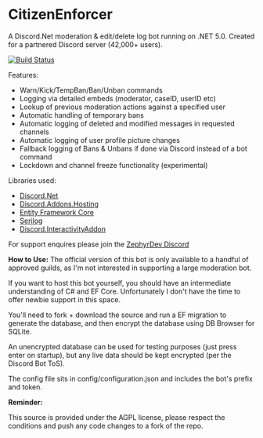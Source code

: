 # CitizenEnforcer
A Discord.Net moderation & edit/delete log bot running on .NET 5.0. Created for a partnered Discord server (42,000+ users). 

[![Build Status](https://dev.azure.com/GithubHawxy/CitizenEnforcer/_apis/build/status/Hawxy.CitizenEnforcer)](https://dev.azure.com/GithubHawxy/CitizenEnforcer/_build/latest?definitionId=1)

Features: 

- Warn/Kick/TempBan/Ban/Unban commands
- Logging via detailed embeds (moderator, caseID, userID etc)
- Lookup of previous moderation actions against a specified user
- Automatic handling of temporary bans
- Automatic logging of deleted and modified messages in requested channels
- Automatic logging of user profile picture changes
- Fallback logging of Bans & Unbans if done via Discord instead of a bot command
- Lockdown and channel freeze functionality (experimental)

Libraries used:

- [Discord.Net](https://github.com/discord-net/Discord.Net)
- [Discord.Addons.Hosting](https://github.com/Hawxy/Discord.Addons.Hosting)
- [Entity Framework Core](https://docs.microsoft.com/en-us/ef/core/)
- [Serilog](https://serilog.net/)
- [Discord.InteractivityAddon](https://github.com/Playwo/Discord.InteractivityAddon)

For support enquires please join the [ZephyrDev Discord](https://discord.gg/evXfQ9v)

**How to Use:**
The official version of this bot is only available to a handful of approved guilds, as I'm not interested in supporting a large moderation bot.

If you want to host this bot yourself, you should have an intermediate understanding of C# and EF Core. Unfortunately I don't have the time to offer newbie support in this space.

You'll need to fork + download the source and run a EF migration to generate the database, and then encrypt the database using DB Browser for SQLite.

An unencrypted database can be used for testing purposes (just press enter on startup), but any live data should be kept encrypted (per the Discord Bot ToS).

The config file sits in config/configuration.json and includes the bot's prefix and token.

**Reminder:**

This source is provided under the AGPL license, please respect the conditions and push any code changes to a fork of the repo.